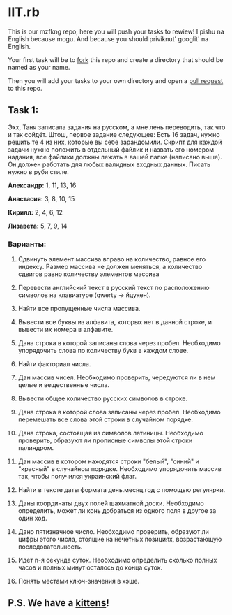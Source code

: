 # IIT.rb

This is our mzfkng repo, here you will push your tasks to rewiew! I pishu na English because mogu. And because you should priviknut' googlit' na English.

Your first task will be to [fork](http://lmgtfy.com/?q=fork+github "Fork") this repo and create a directory that should be named as your name.

Then you will add your tasks to your own directory and open a [pull request](http://lmgtfy.com/?q=pull+request+github "Pull request") to this repo.

## Task 1:

Эхх, Таня записала задания на русском, а мне лень переводить, так что и так сойдёт. Штош, первое задание следующее: Есть 16 задач, нужно решить те 4 из них, которые вы себе зарандомили. Скрипт для каждой задачи нужно положить в отдельный файлик и назвать его номером надания, все файлики должны лежать в вашей папке (написано выше). Он должен работать для любых валидных входных данных. Писать нужно в руби стиле.

**Александр:** 1, 11, 13, 16

**Анастасия:** 3, 8, 10, 15

**Кирилл:** 2, 4, 6, 12

**Лизавета:** 5, 7, 9, 14

### Варианты:

1. Сдвинуть элемент массива вправо на количество, равное его индексу. Размер массива не должен меняться, а количество сдвигов равно количеству элементов массива 

2. Перевести английский текст в русский текст по расположению символов на клавиатуре (qwerty -> йцукен).

3. Найти все пропущенные числа массива.

4. Вывести все буквы из алфавита, которых нет в данной строке, и вывести их номера в алфавите.

5. Дана строка в которой записаны слова через пробел. Необходимо упорядочить слова по количеству букв в каждом слове.

6. Найти факториал числа.

7. Дан массив чисел. Необходимо проверить, чередуются ли в нем целые и вещественные числа.

8. Вывести общее количество русских символов в строке.

9. Дана строка в которой слова записаны через пробел. Необходимо перемешать все слова этой строки в случайном порядке.

10. Дана строка, состоящая из символов латиницы. Необходимо проверить, образуют ли прописные символы этой строки палиндром.

11. Дан массив в котором находятся строки "белый", "синий" и "красный" в случайном порядке. Необходимо упорядочить массив так, чтобы получился украинский флаг.

12. Найти в тексте даты формата день.месяц.год с помощью регулярки.

13. Даны координаты двух полей шахматной доски. Необходимо определить, может ли конь добраться из одного поля в другое за один ход.

14. Дано пятизначное число. Необходимо проверить, образуют ли цифры этого числа, стоящие на нечетных позициях, возрастающую последовательность.

15. Идет n-я секунда суток. Необходимо определить сколько полных часов и полных минут осталось до конца суток.

16. Понять местами ключ-значения в хэше.

## P.S. We have a [kittens](https://github.com/ARtoriouSs/IIT.rb/tree/master/kittens "Kittens!!1")!

